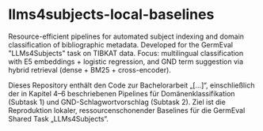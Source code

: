 # llms4subjects-local-baselines
Resource-efficient pipelines for automated subject indexing and domain classification of bibliographic metadata. Developed for the GermEval "LLMs4Subjects" task on TIBKAT data. Focus: multilingual classification with E5 embeddings + logistic regression, and GND term suggestion via hybrid retrieval (dense + BM25 + cross-encoder).

Dieses Repository enthält den Code zur Bachelorarbeit „[…]“, einschließlich der in Kapitel 4–6 beschriebenen Pipelines für Domänenklassifikation (Subtask 1) und GND-Schlagwortvorschlag (Subtask 2).
Ziel ist die Reproduktion lokaler, ressourcenschonender Baselines für die GermEval Shared Task „LLMs4Subjects“.
